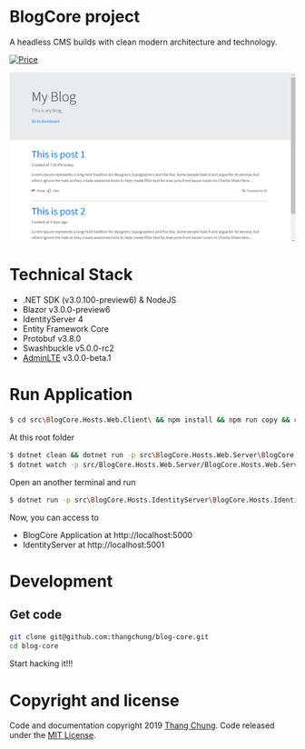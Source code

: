 # BlogCore project

A headless CMS builds with clean modern architecture and technology.

[![Price](https://img.shields.io/badge/price-FREE-0098f7.svg)](https://github.com/thangchung/blog-core/blob/master/LICENSE)

![Alt Text](art/blogcore.gif)

# Technical Stack

- .NET SDK (v3.0.100-preview6) & NodeJS
- Blazor v3.0.0-preview6
- IdentityServer 4
- Entity Framework Core
- Protobuf v3.8.0
- Swashbuckle v5.0.0-rc2
- [AdminLTE](https://github.com/ColorlibHQ/AdminLTE) v3.0.0-beta.1

# Run Application

```bash
$ cd src\BlogCore.Hosts.Web.Client\ && npm install && npm run copy && cd ../..
```

At this root folder

```bash
$ dotnet clean && dotnet run -p src\BlogCore.Hosts.Web.Server\BlogCore.Hosts.Web.Server.csproj
$ dotnet watch -p src/BlogCore.Hosts.Web.Server/BlogCore.Hosts.Web.Server.csproj run // live reloading
```

Open an another terminal and run

```bash
$ dotnet run -p src\BlogCore.Hosts.IdentityServer\BlogCore.Hosts.IdentityServer.csproj
```

Now, you can access to
- BlogCore Application at http://localhost:5000
- IdentityServer at http://localhost:5001

# Development
## Get code

```bash
git clone git@github.com:thangchung/blog-core.git
cd blog-core
```
Start hacking it!!!

# Copyright and license

Code and documentation copyright 2019 [Thang Chung](https://github.com/thangchung). Code released under the [MIT License](https://github.com/thangchung/blog-core/blob/master/LICENSE).
